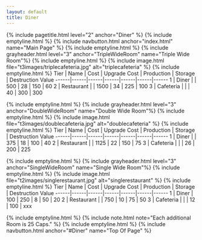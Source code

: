 ```yaml
---
layout: default
title: Diner
---
```

{% include pagetitle.html level="2" anchor="Diner" %}
{% include emptyline.html %}
{% include navbutton.html anchor="index.html" name="Main Page" %}
{% include emptyline.html %}
{% include grayheader.html level="3" anchor="TripleWideRoom" name="Triple Wide Room"%}
{% include emptyline.html %}
{% include image.html file="t3images/triplecafeteria.jpg" alt="triplecafeteria" %}
{% include emptyline.html %}
Tier | Name | Cost | Upgrade Cost | Production | Storage | Destruction Value
------|------|------|------|------|------|------
1 | Diner | | 500 | 28 | 150 | 60
2 | Restaurant | | 1500 | 34 | 225 | 100
3 | Cafeteria | | | 40 | 300 | 300

{% include emptyline.html %}
{% include grayheader.html level="3" anchor="DoubleWideRoom" name="Double Wide Room"%}
{% include emptyline.html %}
{% include image.html file="t3images/doublecafeteria.jpg" alt="doublecafeteria" %}
{% include emptyline.html %}
Tier | Name | Cost | Upgrade Cost | Production | Storage | Destruction Value
------|------|------|------|------|------|------
1 | Diner | | 375 | 18 | 100 | 40
2 | Restaurant | | 1125 | 22 | 150 | 75
3 | Cafeteria | | | 26 | 200 | 225

{% include emptyline.html %}
{% include grayheader.html level="3" anchor="SingleWideRoom" name="Single Wide Room"%}
{% include emptyline.html %}
{% include image.html file="t2images/singlerestaurant.jpg" alt="singlerestaurant" %}
{% include emptyline.html %}
Tier | Name | Cost | Upgrade Cost | Production | Storage | Destruction Value
------|------|------|------|------|------|------
1 | Diner | 100 | 250 | 8 | 50 | 20
2 | Restaurant | | 750 | 10 | 75 | 50
3 | Cafeteria | | | 12 | 100 | xxx

{% include emptyline.html %}
{% include note.html note="Each additional Room is 25 Caps." %}
{% include emptyline.html %}
{% include navbutton.html anchor="#Diner" name="Top Of Page" %}
